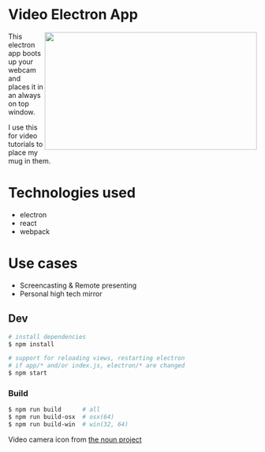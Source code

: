 # Video Electron App

<img align="right" width="430" height="238" src="https://user-images.githubusercontent.com/532272/45231507-06d5cb80-b281-11e8-8beb-9c2d38ad2672.jpg">

This electron app boots up your webcam and places it in an always on top window.

I use this for video tutorials to place my mug in them.

# Technologies used

- electron
- react
- webpack

# Use cases

- Screencasting & Remote presenting
- Personal high tech mirror

## Dev

```sh
# install dependencies
$ npm install

# support for reloading views, restarting electron
# if app/* and/or index.js, electron/* are changed
$ npm start
```

### Build

```sh
$ npm run build      # all
$ npm run build-osx  # osx(64)
$ npm run build-win  # win(32, 64)
```

Video camera icon from [the noun project](https://thenounproject.com/search/?q=camera&i=110607)
